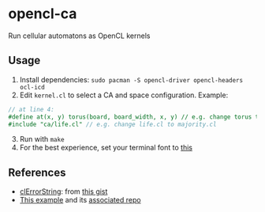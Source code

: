 # opencl-ca
Run cellular automatons as OpenCL kernels

## Usage
1. Install dependencies: `sudo pacman -S opencl-driver opencl-headers ocl-icd`
2. Edit `kernel.cl` to select a CA and space configuration. Example:
```opencl
// at line 4:
#define at(x, y) torus(board, board_width, x, y) // e.g. change torus to closed
#include "ca/life.cl" // e.g. change life.cl to majority.cl
```
3. Run with `make`
4. For the best experience, set your terminal font to [this](https://strlen.com/files/square.ttf)

## References
- [clErrorString](./clutils.c#L3): from [this gist](https://gist.github.com/gavinb/5728887)
- [This example](https://www.olcf.ornl.gov/tutorials/cpu-vector-addition/) and its [associated repo](https://github.com/olcf/vector_addition_tutorials)
